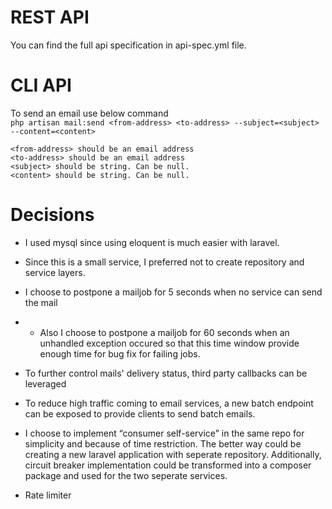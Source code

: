 # REST API

You can find the full api specification in api-spec.yml file.

# CLI API

To send an email use below command<br>
```php artisan mail:send <from-address> <to-address> --subject=<subject> --content=<content>```

    <from-address> should be an email address
    <to-address> should be an email address
    <subject> should be string. Can be null.
    <content> should be string. Can be null. 

# Decisions

- I used mysql since using eloquent is much easier with laravel.
- Since this is a small service, I preferred not to create repository and service layers.
- I choose to postpone a mailjob for 5 seconds when no service can send the mail
-
    - Also I choose to postpone a mailjob for 60 seconds when an unhandled exception occured so that this time window
      provide enough time for bug fix for failing jobs.

- To further control mails' delivery status, third party callbacks can be leveraged
- To reduce high traffic coming to email services, a new batch endpoint can be exposed to provide clients to send batch
  emails.

- I choose to implement “consumer self-service” in the same repo for simplicity and because of time restriction. The
  better way could be creating a new laravel application with seperate repository. Additionally, circuit breaker
  implementation could be transformed into a composer package and used for the two seperate services.


- Rate limiter

